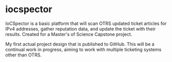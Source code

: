 # iocspector
IoCSpector is a basic platform that will scan OTRS updated ticket articles for IPv4 addresses, gather reputation data, and update the ticket with their results. Created for a Master's of Science Capstone project.

My first actual project design that is published to GitHub. This will be a continual work in progress, aiming to work with multiple ticketing systems other than OTRS.
